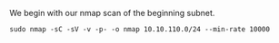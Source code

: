 We begin with our nmap scan of the beginning subnet.
```
sudo nmap -sC -sV -v -p- -o nmap 10.10.110.0/24 --min-rate 10000
```